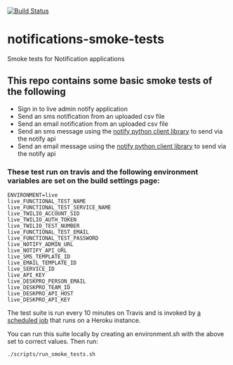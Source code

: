 [![Build Status](https://travis-ci.org/alphagov/notifications-smoke-tests.svg)](https://travis-ci.org/alphagov/notifications-smoke-tests)

# notifications-smoke-tests
Smoke tests for Notification applications


## This repo contains some basic smoke tests of the following

- Sign in to live admin notify application
- Send an sms notification from an uploaded csv file
- Send an email notification from an uploaded csv file
- Send an sms message using the [notify python client library](https://github.com/alphagov/notifications-python-client) to send via the notify api
- Send an email message using the [notify python client library](https://github.com/alphagov/notifications-python-client) to send via the notify api

### These test run on travis and the following environment variables are set on the build settings page:
```
ENVIRONMENT=live
live_FUNCTIONAL_TEST_NAME
live_FUNCTIONAL_TEST_SERVICE_NAME
live_TWILIO_ACCOUNT_SID
live_TWILIO_AUTH_TOKEN
live_TWILIO_TEST_NUMBER
live_FUNCTIONAL_TEST_EMAIL
live_FUNCTIONAL_TEST_PASSWORD
live_NOTIFY_ADMIN_URL
live_NOTIFY_API_URL
live_SMS_TEMPLATE_ID
live_EMAIL_TEMPLATE_ID
live_SERVICE_ID
live_API_KEY
live_DESKPRO_PERSON_EMAIL
live_DESKPRO_TEAM_ID
live_DESKPRO_API_HOST
live_DESKPRO_API_KEY
```

The test suite is run every 10 minutes on Travis and is invoked by [a scheduled job](https://github.com/alphagov/notifications-functional-tests/blob/master/smoke_tester.py) that runs on a Heroku instance.

You can run this suite locally by creating an environment.sh with the above set to correct values. Then run:

```
./scripts/run_smoke_tests.sh
```


